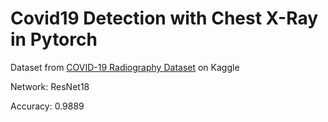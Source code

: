 # Covid19 Detection with Chest X-Ray in Pytorch

Dataset from [COVID-19 Radiography Dataset](https://www.kaggle.com/tawsifurrahman/covid19-radiography-database) on Kaggle

Network: ResNet18

Accuracy: 0.9889

